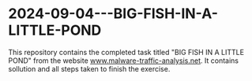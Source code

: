 # 2024-09-04---BIG-FISH-IN-A-LITTLE-POND
This repository contains the completed task titled "BIG FISH IN A LITTLE POND" from the website www.malware-traffic-analysis.net. It contains sollution and all steps taken to finish the exercise.

